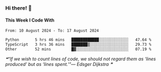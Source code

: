 ### Hi there! 👋

#### This Week I Code With
<!--START_SECTION:waka-->

```txt
From: 10 August 2024 - To: 17 August 2024

Python       5 hrs 46 mins   ████████████░░░░░░░░░░░░░   47.64 %
TypeScript   3 hrs 36 mins   ███████▒░░░░░░░░░░░░░░░░░   29.73 %
Other        52 mins         █▓░░░░░░░░░░░░░░░░░░░░░░░   07.19 %
```

<!--END_SECTION:waka-->

<!--STARTS_HERE_QUOTE_README-->
<i>❝“If we wish to count lines of code, we should not regard them as ‘lines produced’ but as ‘lines spent.'”— Edsger Dijkstra   ❞</i>
<!--ENDS_HERE_QUOTE_README-->
